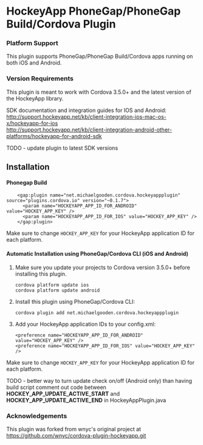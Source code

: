 # HockeyApp PhoneGap/PhoneGap Build/Cordova Plugin

### Platform Support

This plugin supports PhoneGap/PhoneGap Build/Cordova apps running on both iOS and Android.

### Version Requirements

This plugin is meant to work with Cordova 3.5.0+ and the latest version of the HockeyApp library.

SDK documentation and integration guides for IOS and Android:  
http://support.hockeyapp.net/kb/client-integration-ios-mac-os-x/hockeyapp-for-ios  
http://support.hockeyapp.net/kb/client-integration-android-other-platforms/hockeyapp-for-android-sdk  

TODO - update plugin to latest SDK versions 

## Installation

#### Phonegap Build

        <gap:plugin name="net.michaelgooden.cordova.hockeyappplugin" source="plugins.cordova.io" version="~0.1.7">
          <param name="HOCKEYAPP_APP_ID_FOR_ANDROID" value="HOCKEY_APP_KEY" />
          <param name="HOCKEYAPP_APP_ID_FOR_IOS" value="HOCKEY_APP_KEY" />
        </gap:plugin>

Make sure to change `HOCKEY_APP_KEY` for your HockeyApp application ID for each platform.

#### Automatic Installation using PhoneGap/Cordova CLI (iOS and Android)
 1. Make sure you update your projects to Cordova version 3.5.0+ before installing this plugin.

        cordova platform update ios
        cordova platform update android

 2. Install this plugin using PhoneGap/Cordova CLI:

        cordova plugin add net.michaelgooden.cordova.hockeyappplugin

 3. Add your HockeyApp application IDs to your config.xml:
     
        <preference name="HOCKEYAPP_APP_ID_FOR_ANDROID" value="HOCKEY_APP_KEY" />
        <preference name="HOCKEYAPP_APP_ID_FOR_IOS" value="HOCKEY_APP_KEY" />

Make sure to change `HOCKEY_APP_KEY` for your HockeyApp application ID for each platform.

TODO - better way to turn update check on/off (Android only) than having build script comment out code between __HOCKEY_APP_UPDATE_ACTIVE_START__ and __HOCKEY_APP_UPDATE_ACTIVE_END__ in HockeyAppPlugin.java 

### Acknowledgements

This plugin was forked from wnyc's original project at https://github.com/wnyc/cordova-plugin-hockeyapp.git
